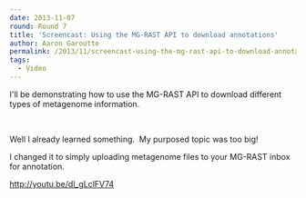 ```yaml
---
date: 2013-11-07
round: Round 7
title: 'Screencast: Using the MG-RAST API to download annotations'
author: Aaron Garoutte
permalink: /2013/11/screencast-using-the-mg-rast-api-to-download-annotations/
tags:
  - Video
---
```

I'll be demonstrating how to use the MG-RAST API to download different types of metagenome information.

&nbsp;

Well I already learned something.  My purposed topic was too big!

I changed it to simply uploading metagenome files to your MG-RAST inbox for annotation.

<a href="http://youtu.be/dl_gLclFV74" target="_blank">http://youtu.be/dl_gLclFV74</a>
